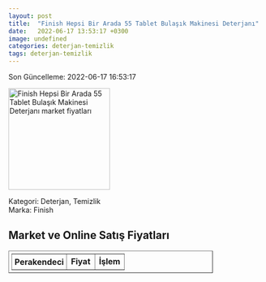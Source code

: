 ```yaml
---
layout: post
title:  "Finish Hepsi Bir Arada 55 Tablet Bulaşık Makinesi Deterjanı"
date:   2022-06-17 13:53:17 +0300
image: undefined
categories: deterjan-temizlik
tags: deterjan-temizlik
---
```


Son Güncelleme: 2022-06-17 16:53:17

<img src="undefined" width="200" alt="Finish Hepsi Bir Arada 55 Tablet Bulaşık Makinesi Deterjanı market fiyatları" />

Kategori: Deterjan, Temizlik
<br />
Marka: Finish

<h2>Market ve Online Satış Fiyatları</h2>

<table border="1" style="padding: 5px;width:80%;">
  <tr>
    <td style="padding: 5px;"><strong>Perakendeci</strong></td>
    <td><strong>Fiyat</strong></td>
    <td><strong>İşlem</strong></td>
  </tr>
  
</table>
